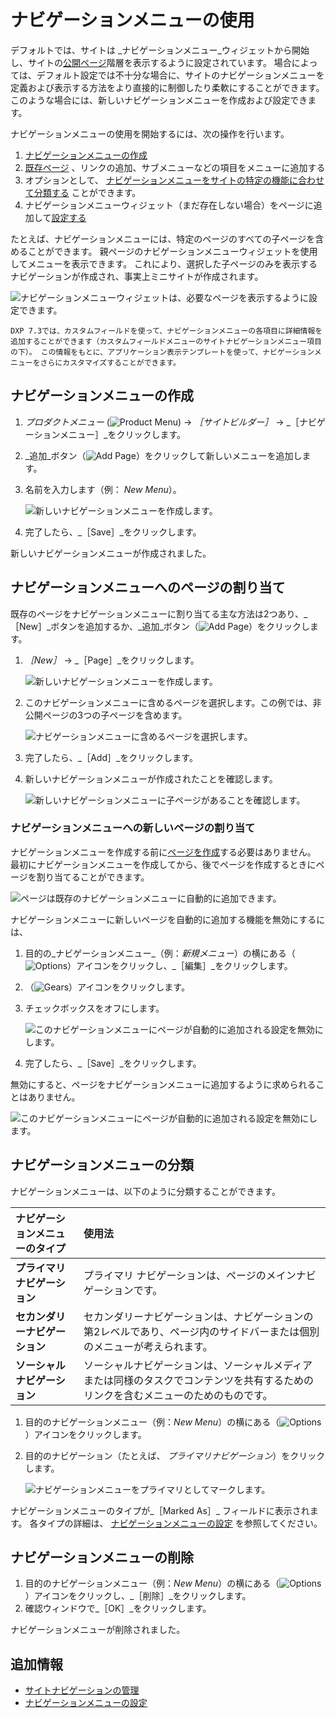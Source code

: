 # ナビゲーションメニューの使用

デフォルトでは、サイトは _ナビゲーションメニュー_ウィジェットから開始し、サイトの[公開ページ](../creating-pages/understanding-pages/understanding-pages.md)階層を表示するように設定されています。 場合によっては、デフォルト設定では不十分な場合に、サイトのナビゲーションメニューを定義および表示する方法をより直接的に制御したり柔軟にすることができます。 このような場合には、新しいナビゲーションメニューを作成および設定できます。

ナビゲーションメニューの使用を開始するには、次の操作を行います。

1. [ナビゲーションメニューの作成](#creating-navigation-menus)
1. [既存ページ](#assigning-pages-to-a-navigation-menu) 、リンクの追加、サブメニューなどの項目をメニューに追加する
1. オプションとして、 [ナビゲーションメニューをサイトの特定の機能に合わせて分類する](#categorize-a-navigation-menu) ことができます。
1. ナビゲーションメニューウィジェット（まだ存在しない場合）をページに追加して[設定する](./configuring-navigation-menus.md)

たとえば、ナビゲーションメニューには、特定のページのすべての子ページを含めることができます。 親ページのナビゲーションメニューウィジェットを使用してメニューを表示できます。 これにより、選択した子ページのみを表示するナビゲーションが作成され、事実上ミニサイトが作成されます。

![ナビゲーションメニューウィジェットは、必要なページを表示するように設定できます。](./using-navigation-menus/images/09.png)

```{tip}
DXP 7.3では、カスタムフィールドを使って、ナビゲーションメニューの各項目に詳細情報を追加することができます（カスタムフィールドメニューのサイトナビゲーションメニュー項目の下）。 この情報をもとに、アプリケーション表示テンプレートを使って、ナビゲーションメニューをさらにカスタマイズすることができます。
```
<!-- Add links to this annotation for Custom Fields and ADTs when available. -->

## ナビゲーションメニューの作成

1. _プロダクトメニュー_ (![Product Menu](../../images/icon-product-menu.png)) &rarr; _［サイトビルダー］_ &rarr; _［ナビゲーションメニュー］_をクリックします。
1. _追加_ボタン（![Add Page](../../images/icon-add.png)）をクリックして新しいメニューを追加します。
1. 名前を入力します（例： _New Menu_）。

    ![新しいナビゲーションメニューを作成します。](./using-navigation-menus/images/01.png)

1. 完了したら、_［Save］_をクリックします。

新しいナビゲーションメニューが作成されました。

## ナビゲーションメニューへのページの割り当て

既存のページをナビゲーションメニューに割り当てる主な方法は2つあり、_［New］_ボタンを追加するか、_追加_ボタン（![Add Page](../../images/icon-add.png)）をクリックします。

1. _［New］_ &rarr; _［Page］_をクリックします。

    ![新しいナビゲーションメニューを作成します。](./using-navigation-menus/images/02.png)

1. このナビゲーションメニューに含めるページを選択します。この例では、非公開ページの3つの子ページを含めます。

    ![ナビゲーションメニューに含めるページを選択します。](./using-navigation-menus/images/03.png)

1. 完了したら、_［Add］_をクリックします。
1. 新しいナビゲーションメニューが作成されたことを確認します。

    ![新しいナビゲーションメニューに子ページがあることを確認します。](./using-navigation-menus/images/04.png)

### ナビゲーションメニューへの新しいページの割り当て

ナビゲーションメニューを作成する前に[ページを作成](../creating-pages/adding-pages/adding-a-page-to-a-site.md)する必要はありません。 最初にナビゲーションメニューを作成してから、後でページを作成するときにページを割り当てることができます。

![ページは既存のナビゲーションメニューに自動的に追加できます。](./using-navigation-menus/images/06.png)

ナビゲーションメニューに新しいページを自動的に追加する機能を無効にするには、

1. 目的の_ナビゲーションメニュー_（例：_新規メニュー_）の横にある（![Options](../../images/icon-options.png)）アイコンをクリックし、_［編集］_をクリックします。
1. （![Gears](../../images/icon-control-menu-gear.png)）アイコンをクリックします。
1. チェックボックスをオフにします。

    ![このナビゲーションメニューにページが自動的に追加される設定を無効にします。](./using-navigation-menus/images/05.png)

1. 完了したら、_［Save］_をクリックします。

無効にすると、ページをナビゲーションメニューに追加するように求められることはありません。

![このナビゲーションメニューにページが自動的に追加される設定を無効にします。](./using-navigation-menus/images/08.png)

## ナビゲーションメニューの分類

ナビゲーションメニューは、以下のように分類することができます。

| ナビゲーションメニューのタイプ   | 使用法                                                               |
|:----------------- |:----------------------------------------------------------------- |
| **プライマリ ナビゲーション** | プライマリ ナビゲーションは、ページのメインナビゲーションです。                                  |
| **セカンダリーナビゲーション** | セカンダリーナビゲーションは、ナビゲーションの第2レベルであり、ページ内のサイドバーまたは個別のメニューが考えられます。      |
| **ソーシャルナビゲーション**  | ソーシャルナビゲーションは、ソーシャルメディアまたは同様のタスクでコンテンツを共有するためのリンクを含むメニューのためのものです。 |

1. 目的のナビゲーションメニュー（例：_New Menu_）の横にある（![Options](../../images/icon-options.png)）アイコンをクリックします。
1. 目的のナビゲーション（たとえば、 _プライマリナビゲーション_）をクリックします。

   ![ナビゲーションメニューをプライマリとしてマークします。](./using-navigation-menus/images/07.png)

ナビゲーションメニューのタイプが_［Marked As］_ フィールドに表示されます。 各タイプの詳細は、 [ナビゲーションメニューの設定](./configuring-navigation-menus.md#navigation-menu) を参照してください。

## ナビゲーションメニューの削除

1. 目的のナビゲーションメニュー（例：_New Menu_）の横にある（![Options](../../images/icon-options.png)）アイコンをクリックし、_［削除］_をクリックします。
1. 確認ウィンドウで_［OK］_をクリックします。

ナビゲーションメニューが削除されました。

## 追加情報

* [サイトナビゲーションの管理](./managing-site-navigation.md)
* [ナビゲーションメニューの設定](./configuring-navigation-menus.md)
